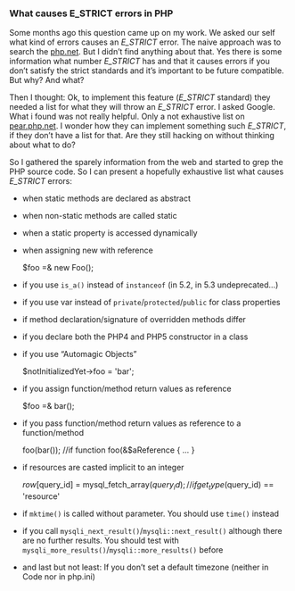 <?juberblog
    Navi: 
    Description: 
    Keywords:
?>
### What causes E_STRICT errors in PHP

Some months ago  this question came up on  my work. We asked our  self what kind
of  errors causes  an _E_STRICT_  error. The  naive approach  was to  search the
[php.net][1].  But  I  didn’t  find  anything about  that.  Yes  there  is  some
information what  number _E_STRICT_ has and  that it causes errors  if you don’t
satisfy the  strict standards and  it’s important  to be future  compatible. But
why? And what?

Then I thought: Ok, to implement  this feature (_E_STRICT_ standard) they needed
a list  for what they  will throw  an _E_STRICT_ error.  I asked Google.  What i
found was not  really helpful. Only a not exhaustive  list on [pear.php.net][2].
I wonder how they can implement something  such _E_STRICT_, if they don’t have a
list for that. Are they still hacking on without thinking about what to do?

So I gathered the  sparely information from the web and started  to grep the PHP
source  code.  So  I  can  present  a  hopefully  exhaustive  list  what  causes
_E_STRICT_ errors:

- when static methods are declared as abstract
- when non-static methods are called static
- when a static property is accessed dynamically
- when assigning new with reference

    $foo =& new Foo();

- if you use `is_a()` instead of `instanceof` (in 5.2, in 5.3 undeprecated&hellip;)
- if you use var instead of `private`/`protected`/`public` for class properties
- if method declaration/signature of overridden methods differ
- if you declare both the PHP4 and PHP5 constructor in a class
- if you use “Automagic Objects”

    $notInitializedYet->foo = 'bar';

- if you assign function/method return values as reference

    $foo =& bar();

- if you pass function/method return values as reference to a function/method

    foo(bar()); //if function foo(&$aReference { &hellip; }

- if resources are casted implicit to an integer

    $row[$query_id] = mysql_fetch_array($query_id);
    // if get_type($query_id) == 'resource'

- if `mktime()` is called without parameter. You should use `time()` instead
- if you call `mysqli_next_result()`/`mysqli::next_result()` although there are 
  no further results. You should test with `mysqli_more_results()`/`mysqli::more_results()` before
- and last but not least: If you don’t set a default timezone (neither in Code nor in php.ini)

[1]: http://php.net/
[2]: http://pear.php.net/
